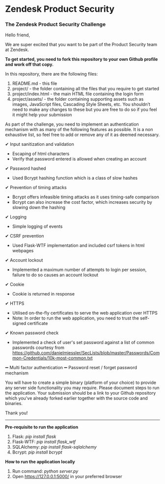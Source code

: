
# Zendesk Product Security
### The Zendesk Product Security Challenge

Hello friend,

We are super excited that you want to be part of the Product Security team at Zendesk.

**To get started, you need to fork this repository to your own Github profile and work off that copy.**

In this repository, there are the following files:
1. README.md - this file
2. project/ - the folder containing all the files that you require to get started
3. project/index.html - the main HTML file containing the login form
4. project/assets/ - the folder containing supporting assets such as images, JavaScript files, Cascading Style Sheets, etc. You shouldn’t need to make any changes to these but you are free to do so if you feel it might help your submission

As part of the challenge, you need to implement an authentication mechanism with as many of the following features as possible. It is a non exhaustive list, so feel free to add or remove any of it as deemed necessary.

✔ Input sanitization and validation
+ Escaping of html characters
+ Verify that password entered is allowed when creating an account

✔ Password hashed
+ Used Bcrypt hashing function which is a class of slow hashes 

✔ Prevention of timing attacks
+ Bcrypt offers infeasible timing attacks as it uses timing-safe comparison 
+ Bcrypt can also increase the cost factor, which increases security by slowing down the hashing

✔ Logging
+ Simple logging of events

✔ CSRF prevention
+ Used Flask-WTF implementation and included csrf tokens in html webpages

✔ Account lockout
+ Implemented a maximum number of attempts to login per session, failure to do so causes an account lockout

✔ Cookie
+ Cookie is returned in response

✔ HTTPS
+ Utilised on-the-fly certificates to serve the web application over HTTPS
+ Note: In order to run the web application, you need to trust the self-signed certificate

✔ Known password check
+ Implemented a check of user's set password against a list of common passwords courtesy from https://github.com/danielmiessler/SecLists/blob/master/Passwords/Common-Credentials/10k-most-common.txt

➖ Multi factor authentication
➖ Password reset / forget password mechanism

You will have to create a simple binary (platform of your choice) to provide any server side functionality you may require. Please document steps to run the application. Your submission should be a link to your Github repository which you've already forked earlier together with the source code and binaries.

Thank you!

-----------------------------------
**Pre-requisite to run the application**
1. Flask: *pip install flask*
2. Flask-WTF: *pip install flask_wtf*
3. SQLAlchemy: *pip install flask-sqlalchemy*
4. Bcrypt: *pip install bcrypt*

**How to run the application locally**
1. Run command: *python server.py*
2. Open https://127.0.0.1:5000/ in your preferred browser

